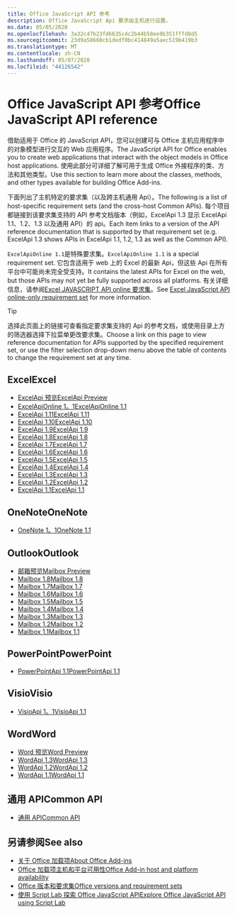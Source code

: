 ```yaml
---
title: Office JavaScript API 参考
description: Office JavaScript Api 要求由主机进行设置。
ms.date: 05/05/2020
ms.openlocfilehash: 3a32c47b23fd6635c4c2b44b58ee9b351fffd8d5
ms.sourcegitcommit: 23d9a58660cb1dedf0bc414849a5aec519b419b3
ms.translationtype: MT
ms.contentlocale: zh-CN
ms.lasthandoff: 05/07/2020
ms.locfileid: "44126542"
---
```

# <a name="office-javascript-api-reference"></a><span data-ttu-id="4b955-103">Office JavaScript API 参考</span><span class="sxs-lookup"><span data-stu-id="4b955-103">Office JavaScript API reference</span></span>

<span data-ttu-id="4b955-104">借助适用于 Office 的 JavaScript API，您可以创建可与 Office 主机应用程序中的对象模型进行交互的 Web 应用程序。</span><span class="sxs-lookup"><span data-stu-id="4b955-104">The JavaScript API for Office enables you to create web applications that interact with the object models in Office host applications.</span></span> <span data-ttu-id="4b955-105">使用此部分可详细了解可用于生成 Office 外接程序的类、方法和其他类型。</span><span class="sxs-lookup"><span data-stu-id="4b955-105">Use this section to learn more about the classes, methods, and other types available for building Office Add-ins.</span></span>

<span data-ttu-id="4b955-106">下面列出了主机特定的要求集（以及跨主机通用 Api）。</span><span class="sxs-lookup"><span data-stu-id="4b955-106">The following is a list of host-specific requirement sets (and the cross-host Common APIs).</span></span> <span data-ttu-id="4b955-107">每个项目都链接到该要求集支持的 API 参考文档版本（例如，ExcelApi 1.3 显示 ExcelApi 1.1、1.2、1.3 以及通用 API）的 api。</span><span class="sxs-lookup"><span data-stu-id="4b955-107">Each item links to a version of the API reference documentation that is supported by that requirement set (e.g. ExcelApi 1.3 shows APIs in ExcelApi 1.1, 1.2, 1.3 as well as the Common API).</span></span>

<span data-ttu-id="4b955-108">`ExcelApiOnline 1.1`是特殊要求集。</span><span class="sxs-lookup"><span data-stu-id="4b955-108">`ExcelApiOnline 1.1` is a special requirement set.</span></span> <span data-ttu-id="4b955-109">它包含适用于 web 上的 Excel 的最新 Api，但这些 Api 在所有平台中可能尚未完全受支持。</span><span class="sxs-lookup"><span data-stu-id="4b955-109">It contains the latest APIs for Excel on the web, but those APIs may not yet be fully supported across all platforms.</span></span> <span data-ttu-id="4b955-110">有关详细信息，请参阅[Excel JAVASCRIPT API online 要求集](/office/dev/add-ins/reference/requirement-sets/excel-api-online-requirement-set)。</span><span class="sxs-lookup"><span data-stu-id="4b955-110">See [Excel JavaScript API online-only requirement set](/office/dev/add-ins/reference/requirement-sets/excel-api-online-requirement-set) for more information.</span></span>

> [!TIP]
> <span data-ttu-id="4b955-111">选择此页面上的链接可查看指定要求集支持的 Api 的参考文档，或使用目录上方的筛选器选择下拉菜单更改要求集。</span><span class="sxs-lookup"><span data-stu-id="4b955-111">Choose a link on this page to view reference documentation for APIs supported by the specified requirement set, or use the filter selection drop-down menu above the table of contents to change the requirement set at any time.</span></span>

## <a name="excel"></a><span data-ttu-id="4b955-112">Excel</span><span class="sxs-lookup"><span data-stu-id="4b955-112">Excel</span></span>

- [<span data-ttu-id="4b955-113">ExcelApi 预览</span><span class="sxs-lookup"><span data-stu-id="4b955-113">ExcelApi Preview</span></span>](/javascript/api/excel?view=excel-js-preview)
- [<span data-ttu-id="4b955-114">ExcelApiOnline 1。1</span><span class="sxs-lookup"><span data-stu-id="4b955-114">ExcelApiOnline 1.1</span></span>](/javascript/api/excel?view=excel-js-online)
- [<span data-ttu-id="4b955-115">ExcelApi 1.11</span><span class="sxs-lookup"><span data-stu-id="4b955-115">ExcelApi 1.11</span></span>](/javascript/api/excel?view=excel-js-1.11)
- [<span data-ttu-id="4b955-116">ExcelApi 1.10</span><span class="sxs-lookup"><span data-stu-id="4b955-116">ExcelApi 1.10</span></span>](/javascript/api/excel?view=excel-js-1.10)
- [<span data-ttu-id="4b955-117">ExcelApi 1.9</span><span class="sxs-lookup"><span data-stu-id="4b955-117">ExcelApi 1.9</span></span>](/javascript/api/excel?view=excel-js-1.9)
- [<span data-ttu-id="4b955-118">ExcelApi 1.8</span><span class="sxs-lookup"><span data-stu-id="4b955-118">ExcelApi 1.8</span></span>](/javascript/api/excel?view=excel-js-1.8)
- [<span data-ttu-id="4b955-119">ExcelApi 1.7</span><span class="sxs-lookup"><span data-stu-id="4b955-119">ExcelApi 1.7</span></span>](/javascript/api/excel?view=excel-js-1.7)
- [<span data-ttu-id="4b955-120">ExcelApi 1.6</span><span class="sxs-lookup"><span data-stu-id="4b955-120">ExcelApi 1.6</span></span>](/javascript/api/excel?view=excel-js-1.6)
- [<span data-ttu-id="4b955-121">ExcelApi 1.5</span><span class="sxs-lookup"><span data-stu-id="4b955-121">ExcelApi 1.5</span></span>](/javascript/api/excel?view=excel-js-1.5)
- [<span data-ttu-id="4b955-122">ExcelApi 1.4</span><span class="sxs-lookup"><span data-stu-id="4b955-122">ExcelApi 1.4</span></span>](/javascript/api/excel?view=excel-js-1.4)
- [<span data-ttu-id="4b955-123">ExcelApi 1.3</span><span class="sxs-lookup"><span data-stu-id="4b955-123">ExcelApi 1.3</span></span>](/javascript/api/excel?view=excel-js-1.3)
- [<span data-ttu-id="4b955-124">ExcelApi 1.2</span><span class="sxs-lookup"><span data-stu-id="4b955-124">ExcelApi 1.2</span></span>](/javascript/api/excel?view=excel-js-1.2)
- [<span data-ttu-id="4b955-125">ExcelApi 1.1</span><span class="sxs-lookup"><span data-stu-id="4b955-125">ExcelApi 1.1</span></span>](/javascript/api/excel?view=excel-js-1.1)

## <a name="onenote"></a><span data-ttu-id="4b955-126">OneNote</span><span class="sxs-lookup"><span data-stu-id="4b955-126">OneNote</span></span>

- [<span data-ttu-id="4b955-127">OneNote 1。1</span><span class="sxs-lookup"><span data-stu-id="4b955-127">OneNote 1.1</span></span>](/javascript/api/onenote?view=onenote-js-1.1)

## <a name="outlook"></a><span data-ttu-id="4b955-128">Outlook</span><span class="sxs-lookup"><span data-stu-id="4b955-128">Outlook</span></span>

- [<span data-ttu-id="4b955-129">邮箱预览</span><span class="sxs-lookup"><span data-stu-id="4b955-129">Mailbox Preview</span></span>](/javascript/api/outlook?view=outlook-js-preview)
- [<span data-ttu-id="4b955-130">Mailbox 1.8</span><span class="sxs-lookup"><span data-stu-id="4b955-130">Mailbox 1.8</span></span>](/javascript/api/outlook?view=outlook-js-1.8)
- [<span data-ttu-id="4b955-131">Mailbox 1.7</span><span class="sxs-lookup"><span data-stu-id="4b955-131">Mailbox 1.7</span></span>](/javascript/api/outlook?view=outlook-js-1.7)
- [<span data-ttu-id="4b955-132">Mailbox 1.6</span><span class="sxs-lookup"><span data-stu-id="4b955-132">Mailbox 1.6</span></span>](/javascript/api/outlook?view=outlook-js-1.6)
- [<span data-ttu-id="4b955-133">Mailbox 1.5</span><span class="sxs-lookup"><span data-stu-id="4b955-133">Mailbox 1.5</span></span>](/javascript/api/outlook?view=outlook-js-1.5)
- [<span data-ttu-id="4b955-134">Mailbox 1.4</span><span class="sxs-lookup"><span data-stu-id="4b955-134">Mailbox 1.4</span></span>](/javascript/api/outlook?view=outlook-js-1.4)
- [<span data-ttu-id="4b955-135">Mailbox 1.3</span><span class="sxs-lookup"><span data-stu-id="4b955-135">Mailbox 1.3</span></span>](/javascript/api/outlook?view=outlook-js-1.3)
- [<span data-ttu-id="4b955-136">Mailbox 1.2</span><span class="sxs-lookup"><span data-stu-id="4b955-136">Mailbox 1.2</span></span>](/javascript/api/outlook?view=outlook-js-1.2)
- [<span data-ttu-id="4b955-137">Mailbox 1.1</span><span class="sxs-lookup"><span data-stu-id="4b955-137">Mailbox 1.1</span></span>](/javascript/api/outlook?view=outlook-js-1.1)

## <a name="powerpoint"></a><span data-ttu-id="4b955-138">PowerPoint</span><span class="sxs-lookup"><span data-stu-id="4b955-138">PowerPoint</span></span>

- [<span data-ttu-id="4b955-139">PowerPointApi 1.1</span><span class="sxs-lookup"><span data-stu-id="4b955-139">PowerPointApi 1.1</span></span>](/javascript/api/powerpoint?view=powerpoint-js-1.1)

## <a name="visio"></a><span data-ttu-id="4b955-140">Visio</span><span class="sxs-lookup"><span data-stu-id="4b955-140">Visio</span></span>

- [<span data-ttu-id="4b955-141">VisioApi 1。1</span><span class="sxs-lookup"><span data-stu-id="4b955-141">VisioApi 1.1</span></span>](/javascript/api/visio?view=visio-js-1.1)

## <a name="word"></a><span data-ttu-id="4b955-142">Word</span><span class="sxs-lookup"><span data-stu-id="4b955-142">Word</span></span>

- [<span data-ttu-id="4b955-143">Word 预览</span><span class="sxs-lookup"><span data-stu-id="4b955-143">Word Preview</span></span>](/javascript/api/word?view=word-js-preview)
- [<span data-ttu-id="4b955-144">WordApi 1.3</span><span class="sxs-lookup"><span data-stu-id="4b955-144">WordApi 1.3</span></span>](/javascript/api/word?view=word-js-1.3)
- [<span data-ttu-id="4b955-145">WordApi 1.2</span><span class="sxs-lookup"><span data-stu-id="4b955-145">WordApi 1.2</span></span>](/javascript/api/word?view=word-js-1.2)
- [<span data-ttu-id="4b955-146">WordApi 1.1</span><span class="sxs-lookup"><span data-stu-id="4b955-146">WordApi 1.1</span></span>](/javascript/api/word?view=word-js-1.1)

## <a name="common-api"></a><span data-ttu-id="4b955-147">通用 API</span><span class="sxs-lookup"><span data-stu-id="4b955-147">Common API</span></span>

- [<span data-ttu-id="4b955-148">通用 API</span><span class="sxs-lookup"><span data-stu-id="4b955-148">Common API</span></span>](/javascript/api/office?view=common-js)

## <a name="see-also"></a><span data-ttu-id="4b955-149">另请参阅</span><span class="sxs-lookup"><span data-stu-id="4b955-149">See also</span></span>

- [<span data-ttu-id="4b955-150">关于 Office 加载项</span><span class="sxs-lookup"><span data-stu-id="4b955-150">About Office Add-ins</span></span>](/office/dev/add-ins/overview)
- [<span data-ttu-id="4b955-151">Office 加载项主机和平台可用性</span><span class="sxs-lookup"><span data-stu-id="4b955-151">Office Add-in host and platform availability</span></span>](/office/dev/add-ins/overview/office-add-in-availability)
- [<span data-ttu-id="4b955-152">Office 版本和要求集</span><span class="sxs-lookup"><span data-stu-id="4b955-152">Office versions and requirement sets</span></span>](/office/dev/add-ins/develop/office-versions-and-requirement-sets)
- [<span data-ttu-id="4b955-153">使用 Script Lab 探索 Office JavaScript API</span><span class="sxs-lookup"><span data-stu-id="4b955-153">Explore Office JavaScript API using Script Lab</span></span>](/office/dev/add-ins/overview/explore-with-script-lab)
